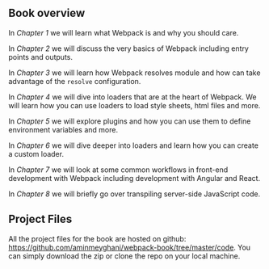 ## Book overview

In *Chapter 1* we will learn what Webpack is and why you should care.

In *Chapter 2* we will discuss the very basics of Webpack including entry points and outputs.

In *Chapter 3* we will learn how Webpack resolves module and how can take advantage of the `resolve` configuration.

In *Chapter 4* we will dive into loaders that are at the heart of Webpack. We will learn how you can use loaders to load style sheets, html files and more.

In *Chapter 5* we will explore plugins and how you can use them to define environment variables and more.

In *Chapter 6* we will dive deeper into loaders and learn how you can create a custom loader.

In *Chapter 7* we will look at some common workflows in front-end development with Webpack including development with Angular and React.

In *Chapter 8* we will briefly go over transpiling server-side JavaScript code.


## Project Files

All the project files for the book are hosted on github: https://github.com/aminmeyghani/webpack-book/tree/master/code. You can simply download the zip or clone the repo on your local machine.

